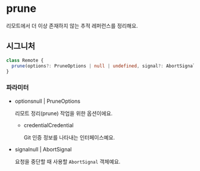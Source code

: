# prune

리모트에서 더 이상 존재하지 않는 추적 레퍼런스를 정리해요.

## 시그니처

```ts
class Remote {
  prune(options?: PruneOptions | null | undefined, signal?: AbortSignal | null | undefined): Promise<void>;
}
```

### 파라미터

<ul class="param-ul">
  <li class="param-li param-li-root">
    <span class="param-name">options</span><span class="param-type">null | PruneOptions</span>
    <br>
    <p class="param-description">리모트 정리(prune) 작업을 위한 옵션이에요.</p>
    <ul class="param-ul">
      <li class="param-li">
        <span class="param-name">credential</span><span class="param-type">Credential</span>
        <br>
        <p class="param-description">Git 인증 정보를 나타내는 인터페이스예요.</p>
      </li>
    </ul>
  </li>
  <li class="param-li param-li-root">
    <span class="param-name">signal</span><span class="param-type">null | AbortSignal</span>
    <br>
    <p class="param-description">요청을 중단할 때 사용할 <code>AbortSignal</code> 객체예요.</p>
  </li>
</ul>
